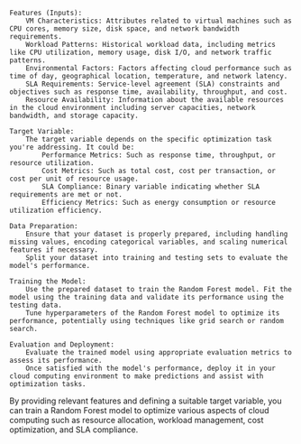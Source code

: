     Features (Inputs):
        VM Characteristics: Attributes related to virtual machines such as CPU cores, memory size, disk space, and network bandwidth requirements.
        Workload Patterns: Historical workload data, including metrics like CPU utilization, memory usage, disk I/O, and network traffic patterns.
        Environmental Factors: Factors affecting cloud performance such as time of day, geographical location, temperature, and network latency.
        SLA Requirements: Service-level agreement (SLA) constraints and objectives such as response time, availability, throughput, and cost.
        Resource Availability: Information about the available resources in the cloud environment including server capacities, network bandwidth, and storage capacity.

    Target Variable:
        The target variable depends on the specific optimization task you're addressing. It could be:
            Performance Metrics: Such as response time, throughput, or resource utilization.
            Cost Metrics: Such as total cost, cost per transaction, or cost per unit of resource usage.
            SLA Compliance: Binary variable indicating whether SLA requirements are met or not.
            Efficiency Metrics: Such as energy consumption or resource utilization efficiency.

    Data Preparation:
        Ensure that your dataset is properly prepared, including handling missing values, encoding categorical variables, and scaling numerical features if necessary.
        Split your dataset into training and testing sets to evaluate the model's performance.

    Training the Model:
        Use the prepared dataset to train the Random Forest model. Fit the model using the training data and validate its performance using the testing data.
        Tune hyperparameters of the Random Forest model to optimize its performance, potentially using techniques like grid search or random search.

    Evaluation and Deployment:
        Evaluate the trained model using appropriate evaluation metrics to assess its performance.
        Once satisfied with the model's performance, deploy it in your cloud computing environment to make predictions and assist with optimization tasks.

By providing relevant features and defining a suitable target variable, you can train a Random Forest model to optimize various aspects of cloud computing such as resource allocation, workload management, cost optimization, and SLA compliance.

